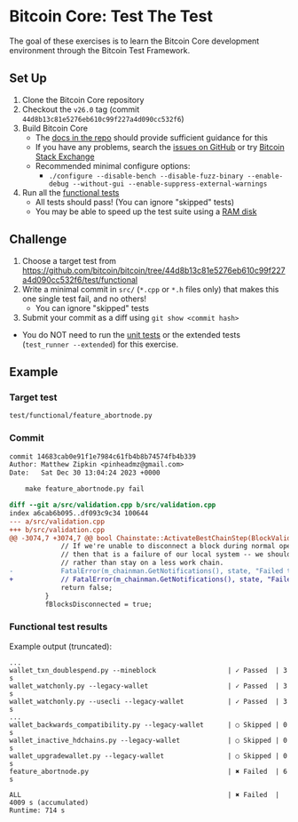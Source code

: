# Bitcoin Core: Test The Test

The goal of these exercises is to learn the Bitcoin Core development environment
through the Bitcoin Test Framework.

## Set Up

1. Clone the Bitcoin Core repository
2. Checkout the `v26.0` tag (commit `44d8b13c81e5276eb610c99f227a4d090cc532f6`)
3. Build Bitcoin Core
    - The [docs in the repo](https://github.com/bitcoin/bitcoin/tree/master/doc#building) should provide sufficient guidance for this
    - If you have any problems, search the [issues on GitHub](https://github.com/bitcoin/bitcoin/issues) or try [Bitcoin Stack Exchange](https://bitcoin.stackexchange.com/)
    - Recommended minimal configure options:
        - `./configure --disable-bench --disable-fuzz-binary --enable-debug --without-gui --enable-suppress-external-warnings`
4. Run all the [functional tests](https://github.com/bitcoin/bitcoin/blob/master/test/functional/README.md#functional-tests)
    - All tests should pass! (You can ignore "skipped" tests)
    - You may be able to speed up the test suite using a [RAM disk](https://github.com/bitcoin/bitcoin/tree/master/test#speed-up-test-runs-with-a-ram-disk)

## Challenge

1. Choose a target test from https://github.com/bitcoin/bitcoin/tree/44d8b13c81e5276eb610c99f227a4d090cc532f6/test/functional
2. Write a minimal commit in `src/` (`*.cpp` or `*.h` files only) that makes this one single test fail, and no others!
    - You can ignore "skipped" tests
3. Submit your commit as a diff using `git show <commit hash>`

- You do NOT need to run the [unit tests](https://github.com/bitcoin/bitcoin/blob/master/src/test/README.md)
 or the extended tests (`test_runner --extended`) for this exercise.

## Example

### Target test

`test/functional/feature_abortnode.py`

### Commit

```diff
commit 14683cab0e91f1e7984c61fb4b8b74574fb4b339
Author: Matthew Zipkin <pinheadmz@gmail.com>
Date:   Sat Dec 30 13:04:24 2023 +0000

    make feature_abortnode.py fail

diff --git a/src/validation.cpp b/src/validation.cpp
index a6cab6b095..df093c9c34 100644
--- a/src/validation.cpp
+++ b/src/validation.cpp
@@ -3074,7 +3074,7 @@ bool Chainstate::ActivateBestChainStep(BlockValidationState& state, CBlockIndex*
             // If we're unable to disconnect a block during normal operation,
             // then that is a failure of our local system -- we should abort
             // rather than stay on a less work chain.
-            FatalError(m_chainman.GetNotifications(), state, "Failed to disconnect block; see debug.log for details");
+            // FatalError(m_chainman.GetNotifications(), state, "Failed to disconnect block; see debug.log for details");
             return false;
         }
         fBlocksDisconnected = true;
```

### Functional test results

Example output (truncated):

```
...
wallet_txn_doublespend.py --mineblock                  | ✓ Passed  | 3 s
wallet_watchonly.py --legacy-wallet                    | ✓ Passed  | 3 s
wallet_watchonly.py --usecli --legacy-wallet           | ✓ Passed  | 3 s
...
wallet_backwards_compatibility.py --legacy-wallet      | ○ Skipped | 0 s
wallet_inactive_hdchains.py --legacy-wallet            | ○ Skipped | 0 s
wallet_upgradewallet.py --legacy-wallet                | ○ Skipped | 0 s
feature_abortnode.py                                   | ✖ Failed  | 6 s

ALL                                                    | ✖ Failed  | 4009 s (accumulated) 
Runtime: 714 s
```